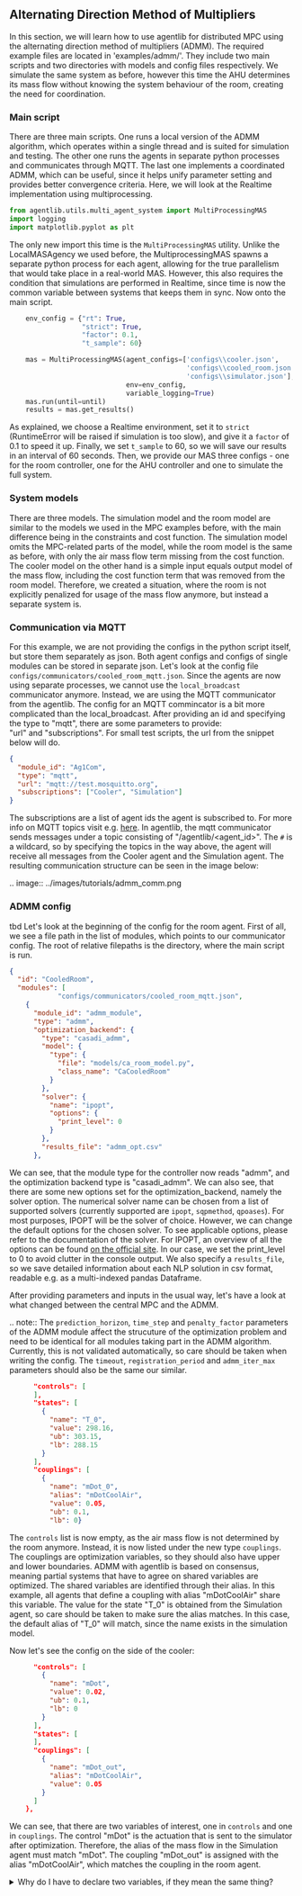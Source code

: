 Alternating Direction Method of Multipliers
-------------------------------------------

In this section, we will learn how to use agentlib for distributed MPC using 
the alternating direction method of multipliers (ADMM). The required example 
files are located in 'examples/admm/'. They include two 
main scripts and two directories with models and config files respectively. 
We simulate the same system as before, however this time the AHU determines 
its mass flow without knowing the system behaviour of the room, creating the 
need for coordination.

### Main script
There are three main scripts. One runs a local version of the ADMM algorithm, which 
operates within a single thread and is suited for simulation and testing. The other 
one runs the agents in separate python processes and communicates through MQTT.
The last one implements a coordinated ADMM, which can be useful, since it helps 
unify parameter setting and provides better convergence criteria.
Here, we will look at the Realtime implementation using multiprocessing.

````python
from agentlib.utils.multi_agent_system import MultiProcessingMAS
import logging
import matplotlib.pyplot as plt
````
The only new import this time is the 
``MultiProcessingMAS`` utility. Unlike the LocalMASAgency we used before, 
the MultiprocessingMAS spawns a separate python process for each agent, 
allowing 
for the true parallelism that would take place in a real-world MAS. However, 
this also requires the condition that simulations are performed in Realtime, 
since time is now the common variable between systems that keeps them in sync.
Now onto the main script.
````python
    env_config = {"rt": True,
                  "strict": True,
                  "factor": 0.1,
                  "t_sample": 60}

    mas = MultiProcessingMAS(agent_configs=['configs\\cooler.json',
                                            'configs\\cooled_room.json',
                                            'configs\\simulator.json'],
                             env=env_config,
                             variable_logging=True)
    mas.run(until=until)
    results = mas.get_results()
````
As explained, we choose a Realtime environment, set it to ``strict`` 
(RuntimeError will be raised if simulation is too slow), and give it a 
``factor`` of 0.1 to speed it up. Finally, we set ``t_sample`` to 60, so we 
will save our results in an interval of 60 seconds. Then, we provide our MAS 
three configs - one for the room controller, one for the AHU controller and 
one to simulate the full system.

### System models
There are three models. The simulation model and the room model are similar to 
the models we used in the MPC examples before, with the main difference 
being in the constraints and cost function. The simulation model omits the 
MPC-related parts of the model, while the room model is the same as before, 
with only the air mass flow term missing from the cost function. The cooler 
model on the other hand is a simple input equals output model of the mass 
flow, including the cost function term that was removed from the room model. 
Therefore, we created a situation, where the room is not explicitly 
penalized for usage of the mass flow anymore, but instead a separate system is.

### Communication via MQTT
For this example, we are not providing the configs in the python script 
itself, but store them separately as json. Both agent configs and configs of 
single modules can be stored in separate json. Let's look at the config file 
``configs/communicators/cooled_room_mqtt.json``.
Since the agents are now using separate processes, we cannot use the 
``local_broadcast`` communicator anymore. Instead, we are using the MQTT 
communicator from the agentlib. The config for an MQTT commincator is a bit 
more complicated than the local_broadcast. After providing 
an id and specifying the type to "mqtt", there are some parameters to provide:\
"url" and "subscriptions". For small test scripts, the url from the snippet 
below will do.

````json
{
  "module_id": "Ag1Com",
  "type": "mqtt",
  "url": "mqtt://test.mosquitto.org",
  "subscriptions": ["Cooler", "Simulation"]
}
````
The subscriptions are a list of agent ids the agent is subscribed to. For more info 
on MQTT topics visit e.g. 
[here](https://www.hivemq.com/blog/mqtt-essentials-part-5-mqtt-topics-best-practices/).
In agentlib, the mqtt communicator sends messages under a topic consisting of 
"/agentlib/<agent_id>". The ``#`` is a wildcard, so by specifying the topics 
in the way above, the agent will receive all messages from the Cooler agent 
and the Simulation agent. The resulting communication structure can be seen 
in the image below:

.. image::  ../images/tutorials/admm_comm.png


### ADMM config
tbd
Let's look at the beginning of the config for the room agent. First of all, 
we see a file path in the list of modules, which points to our communicator 
config. The root of relative filepaths is the directory, where the main 
script is run. 
````json
{
  "id": "CooledRoom",
  "modules": [
            "configs/communicators/cooled_room_mqtt.json",
    {
      "module_id": "admm_module",
      "type": "admm",
      "optimization_backend": {
        "type": "casadi_admm",
        "model": {
          "type": {
            "file": "models/ca_room_model.py",
            "class_name": "CaCooledRoom"
          }
        },
        "solver": {
          "name": "ipopt",
          "options": {
            "print_level": 0
          }
        },
        "results_file": "admm_opt.csv"
      },
````
We can see, that the module type for the controller now reads "admm", and the 
optimization backend type is "casadi_admm". We can also see, that there are 
some new options set for the optimization_backend, namely the solver option. 
The numerical solver name can be chosen from a list of supported solvers 
(currently supported are ``ipopt``, ``sqpmethod``, ``qpoases``). For most purposes,
IPOPT will be the solver of choice. However, we can change the default 
options for the chosen solver. To see applicable options, please refer to 
the documentation of the solver. For IPOPT, an overview of all the options 
can be found [on the official site](https://coin-or.github.io/Ipopt/OPTIONS.html).
In our 
case, we set the print_level to 0 to avoid clutter in the console output.
We also specify a ``results_file``, so we save detailed information about each 
NLP solution in csv format, readable e.g. as a multi-indexed pandas 
Dataframe. 

After providing parameters and inputs in the usual way, let's 
have a look at what changed between the central MPC and the ADMM.

.. note::
    The ``prediction_horizon``, ``time_step`` and ``penalty_factor`` parameters of 
    the ADMM module affect the strucuture of the optimization problem and 
    need to be identical for all modules taking part in the ADMM algorithm. 
    Currently, this is not validated automatically, so care should be taken when
    writing the config. The ``timeout``, ``registration_period`` and 
    ``admm_iter_max`` parameters should also be the same our similar.

````json
      "controls": [
      ],
      "states": [
        {
          "name": "T_0",
          "value": 298.16,
          "ub": 303.15,
          "lb": 288.15
        }
      ],
      "couplings": [
        {
          "name": "mDot_0",
          "alias": "mDotCoolAir",
          "value": 0.05,
          "ub": 0.1,
          "lb": 0}
````
The ``controls`` list is now empty, as the air mass flow is not determined by 
the room anymore. Instead, it is now listed under the new type ``couplings``. 
The couplings are optimization variables, so they should also have upper and 
lower boundaries. ADMM with agentlib is based on consensus, meaning partial 
systems that have to agree on shared variables are optimized. The shared 
variables are identified through their alias. In this 
example, all agents that define a coupling with alias "mDotCoolAir" share 
this variable. The value for the state "T_0" is obtained from the Simulation 
agent, so care should be taken to make sure the alias matches. In this case, 
the default alias of "T_0" will match, since the name exists in the 
simulation model.

Now let's see the config on the side of the cooler:
````json
      "controls": [
        {
          "name": "mDot",
          "value": 0.02,
          "ub": 0.1,
          "lb": 0
        }
      ],
      "states": [
      ],
      "couplings": [
        {
          "name": "mDot_out",
          "alias": "mDotCoolAir",
          "value": 0.05
        }
      ]
    },
````
We can see, that there are two variables of interest, one in ``controls`` and 
one in ``couplings``. The control "mDot" is the actuation that is sent to the 
simulator after optimization. Therefore, the alias of the mass flow in the 
Simulation agent must match "mDot". The coupling "mDot_out" is assigned with 
the alias "mDotCoolAir", which matches the coupling in the room agent.

<details>
    <summary>
    Why do I have to declare two variables, if they mean the same thing?
</summary>
<blockquote>
Because the models follow the FMU standard, where variables are divided 
between inputs, outputs, locals/states and parameters. In this case, our 
cooler model takes a mass flow as an input ("mDot" in this case) and 
produces the same mass flow as an output to other systems ("mDot_out" in 
this case). In a more complex setting, the cooler might have an internal PID 
controller to set the mass flow to its correct value. In that case, "mDot" 
would be setpoint of the mass flow, and "mDot_out" would be the actual mass 
flow.
</blockquote>
</details>
